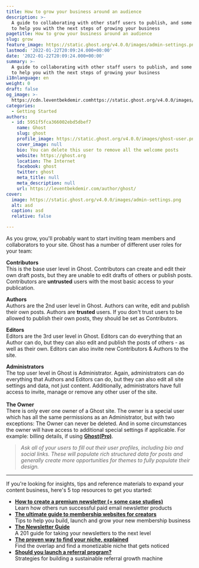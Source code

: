 ```yaml
---
title: How to grow your business around an audience
description: >-
  A guide to collaborating with other staff users to publish, and some resources
  to help you with the next steps of growing your business
pagetitle: How to grow your business around an audience
slug: grow
feature_image: https://static.ghost.org/v4.0.0/images/admin-settings.png
lastmod: '2022-01-22T20:09:24.000+00:00'
date: '2022-01-22T20:09:24.000+00:00'
summary: >-
  A guide to collaborating with other staff users to publish, and some resources
  to help you with the next steps of growing your business
i18nlanguage: en
weight: 0
draft: false
og_image: >-
  https://cdn.leventbekdemir.comhttps://static.ghost.org/v4.0.0/images/admin-settings.png
categories:
  - Getting Started
authors:
  - id: 5951f5fca366002ebd5dbef7
    name: Ghost
    slug: ghost
    profile_image: https://static.ghost.org/v4.0.0/images/ghost-user.png
    cover_image: null
    bio: You can delete this user to remove all the welcome posts
    website: https://ghost.org
    location: The Internet
    facebook: ghost
    twitter: ghost
    meta_title: null
    meta_description: null
    url: https://leventbekdemir.com/author/ghost/
cover:
  image: https://static.ghost.org/v4.0.0/images/admin-settings.png
  alt: asd
  caption: asd
  relative: false

---
```

<p>As you grow, you'll probably want to start inviting team members and collaborators to your site. Ghost has a number of different user roles for your team:</p><p><strong>Contributors</strong><br>This is the base user level in Ghost. Contributors can create and edit their own draft posts, but they are unable to edit drafts of others or publish posts. Contributors are <strong>untrusted</strong> users with the most basic access to your publication.</p><p><strong>Authors</strong><br>Authors are the 2nd user level in Ghost. Authors can write, edit and publish their own posts. Authors are <strong>trusted</strong> users. If you don't trust users to be allowed to publish their own posts, they should be set as Contributors.</p><p><strong>Editors</strong><br>Editors are the 3rd user level in Ghost. Editors can do everything that an Author can do, but they can also edit and publish the posts of others - as well as their own. Editors can also invite new Contributors &amp; Authors to the site.</p><p><strong>Administrators</strong><br>The top user level in Ghost is Administrator. Again, administrators can do everything that Authors and Editors can do, but they can also edit all site settings and data, not just content. Additionally, administrators have full access to invite, manage or remove any other user of the site.<br><br><strong>The Owner</strong><br>There is only ever one owner of a Ghost site. The owner is a special user which has all the same permissions as an Administrator, but with two exceptions: The Owner can never be deleted. And in some circumstances the owner will have access to additional special settings if applicable. For example: billing details, if using <a href="https://ghost.org/pricing/"><strong>Ghost(Pro)</strong></a>.</p><blockquote><em>Ask all of your users to fill out their user profiles, including bio and social links. These will populate rich structured data for posts and generally create more opportunities for themes to fully populate their design.</em></blockquote><hr><p>If you're looking for insights, tips and reference materials to expand your content business, here's 5 top resources to get you started:</p><ul><li><a href="https://ghost.org/blog/how-to-create-a-newsletter/"><strong>How to create a premium newsletter (+ some case studies)</strong></a><strong> </strong> <br>Learn how others run successful paid email newsletter products</li><li><strong><a href="https://ghost.org/blog/membership-sites/">The ultimate guide to membership websites for creators</a></strong><br>Tips to help you build, launch and grow your new membership business</li><li><strong><a href="https://newsletterguide.org/">The Newsletter Guide</a></strong><br>A 201 guide for taking your newsletters to the next level</li><li><a href="https://ghost.org/blog/find-your-niche-creator-economy/"><strong>The proven way to find your niche, explained</strong></a><br>Find the overlap and find a monetizable niche that gets noticed</li><li><strong><a href="https://ghost.org/blog/newsletter-referral-programs/">Should you launch a referral program? </a></strong><br>Strategies for building a sustainable referral growth machine</li></ul>
